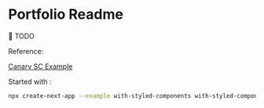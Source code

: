 # Portfolio Readme

🚧 TODO

Reference:

[Canary SC Example](https://github.com/vercel/next.js/tree/canary/examples/with-styled-components)

Started with :

```bash
npx create-next-app --example with-styled-components with-styled-components-app
```
